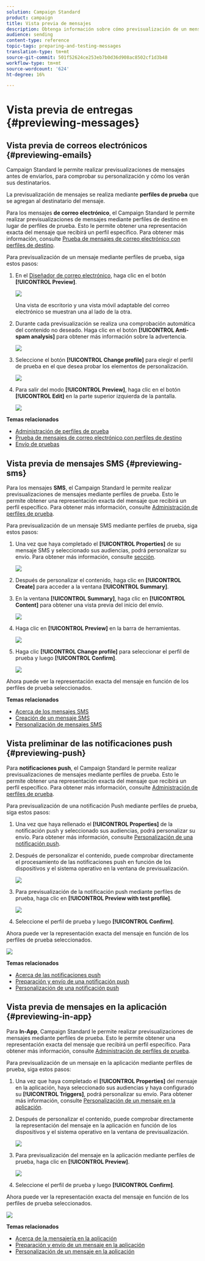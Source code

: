 ```yaml
---
solution: Campaign Standard
product: campaign
title: Vista previa de mensajes
description: Obtenga información sobre cómo previsualización de un mensaje en el editor de contenido o en el Diseñador de correo electrónico.
audience: sending
content-type: reference
topic-tags: preparing-and-testing-messages
translation-type: tm+mt
source-git-commit: 501f52624ce253eb7b0d36d908ac8502cf1d3b48
workflow-type: tm+mt
source-wordcount: '624'
ht-degree: 16%

---
```



# Vista previa de entregas {#previewing-messages}

## Vista previa de correos electrónicos {#previewing-emails}

Campaign Standard le permite realizar previsualizaciones de mensajes antes de enviarlos, para comprobar su personalización y cómo los verán sus destinatarios.

La previsualización de mensajes se realiza mediante **perfiles de prueba** que se agregan al destinatario del mensaje.

Para los mensajes **de correo electrónico**, el Campaign Standard le permite realizar previsualizaciones de mensajes mediante perfiles de destino en lugar de perfiles de prueba. Esto le permite obtener una representación exacta del mensaje que recibirá un perfil específico. Para obtener más información, consulte [Prueba de mensajes de correo electrónico con perfiles de destino](../../sending/using/testing-messages-using-target.md).

Para previsualización de un mensaje mediante perfiles de prueba, siga estos pasos:

1. En el [Diseñador de correo electrónico](../../designing/using/designing-content-in-adobe-campaign.md), haga clic en el botón **[!UICONTROL Preview]**.

   ![](assets/sending_preview.png)

   Una vista de escritorio y una vista móvil adaptable del correo electrónico se muestran una al lado de la otra.

1. Durante cada previsualización se realiza una comprobación automática del contenido no deseado. Haga clic en el botón **[!UICONTROL Anti-spam analysis]** para obtener más información sobre la advertencia.

   ![](assets/sending_anti-spam_analysis.png)

1. Seleccione el botón **[!UICONTROL Change profile]** para elegir el perfil de prueba en el que desea probar los elementos de personalización.

   ![](assets/sending_test-profile.png)

1. Para salir del modo **[!UICONTROL Preview]**, haga clic en el botón **[!UICONTROL Edit]** en la parte superior izquierda de la pantalla.

   ![](assets/sending_preview_edit.png)

**Temas relacionados**

* [Administración de perfiles de prueba](../../audiences/using/managing-test-profiles.md)
* [Prueba de mensajes de correo electrónico con perfiles de destino](../../sending/using/testing-messages-using-target.md)
* [Envío de pruebas](../../sending/using/sending-proofs.md)

## Vista previa de mensajes SMS {#previewing-sms}

Para los mensajes **SMS**, el Campaign Standard le permite realizar previsualizaciones de mensajes mediante perfiles de prueba. Esto le permite obtener una representación exacta del mensaje que recibirá un perfil específico. Para obtener más información, consulte [Administración de perfiles de prueba](../../audiences/using/managing-test-profiles.md).

Para previsualización de un mensaje SMS mediante perfiles de prueba, siga estos pasos:

1. Una vez que haya completado el **[!UICONTROL Properties]** de su mensaje SMS y seleccionado sus audiencias, podrá personalizar su envío. Para obtener más información, consulte [sección](../../channels/using/personalizing-sms-messages.md).

   ![](assets/sms_preview.png)

1. Después de personalizar el contenido, haga clic en **[!UICONTROL Create]** para acceder a la ventana **[!UICONTROL Summary]**.

1. En la ventana **[!UICONTROL Summary]**, haga clic en **[!UICONTROL Content]** para obtener una vista previa del inicio del envío.

   ![](assets/sms_preview_2.png)

1. Haga clic en **[!UICONTROL Preview]** en la barra de herramientas.

   ![](assets/sms_preview_3.png)

1. Haga clic **[!UICONTROL Change profile]** para seleccionar el perfil de prueba y luego **[!UICONTROL Confirm]**.

   ![](assets/sms_preview_4.png)

Ahora puede ver la representación exacta del mensaje en función de los perfiles de prueba seleccionados.

**Temas relacionados**

* [Acerca de los mensajes SMS](../../channels/using/about-sms-messages.md)
* [Creación de un mensaje SMS](../../channels/using/creating-an-sms-message.md)
* [Personalización de mensajes SMS](../../channels/using/personalizing-sms-messages.md)

## Vista preliminar de las notificaciones push {#previewing-push}

Para **notificaciones push**, el Campaign Standard le permite realizar previsualizaciones de mensajes mediante perfiles de prueba. Esto le permite obtener una representación exacta del mensaje que recibirá un perfil específico. Para obtener más información, consulte [Administración de perfiles de prueba](../../audiences/using/managing-test-profiles.md).

Para previsualización de una notificación Push mediante perfiles de prueba, siga estos pasos:

1. Una vez que haya rellenado el **[!UICONTROL Properties]** de la notificación push y seleccionado sus audiencias, podrá personalizar su envío. Para obtener más información, consulte [Personalización de una notificación push](../../channels/using/customizing-a-push-notification.md).

1. Después de personalizar el contenido, puede comprobar directamente el procesamiento de las notificaciones push en función de los dispositivos y el sistema operativo en la ventana de previsualización.

   ![](assets/push_preview.png)

1. Para previsualización de la notificación push mediante perfiles de prueba, haga clic en **[!UICONTROL Preview with test profile]**.

   ![](assets/push_preview_2.png)

1. Seleccione el perfil de prueba y luego **[!UICONTROL Confirm]**.

Ahora puede ver la representación exacta del mensaje en función de los perfiles de prueba seleccionados.

![](assets/push_preview_3.png)

**Temas relacionados**

* [Acerca de las notificaciones push](../../channels/using/about-push-notifications.md)
* [Preparación y envío de una notificación push](../../channels/using/preparing-and-sending-a-push-notification.md)
* [Personalización de una notificación push](../../channels/using/customizing-a-push-notification.md)

## Vista previa de mensajes en la aplicación {#previewing-in-app}

Para **In-App**, Campaign Standard le permite realizar previsualizaciones de mensajes mediante perfiles de prueba. Esto le permite obtener una representación exacta del mensaje que recibirá un perfil específico. Para obtener más información, consulte [Administración de perfiles de prueba](../../audiences/using/managing-test-profiles.md).

Para previsualización de un mensaje en la aplicación mediante perfiles de prueba, siga estos pasos:

1. Una vez que haya completado el **[!UICONTROL Properties]** del mensaje en la aplicación, haya seleccionado sus audiencias y haya configurado su **[!UICONTROL Triggers]**, podrá personalizar su envío. Para obtener más información, consulte [Personalización de un mensaje en la aplicación](../../channels/using/customizing-an-in-app-message.md).

1. Después de personalizar el contenido, puede comprobar directamente la representación del mensaje en la aplicación en función de los dispositivos y el sistema operativo en la ventana de previsualización.

   ![](assets/in_app_preview.png)

1. Para previsualización del mensaje en la aplicación mediante perfiles de prueba, haga clic en **[!UICONTROL Preview]**.

   ![](assets/in_app_preview_2.png)

1. Seleccione el perfil de prueba y luego **[!UICONTROL Confirm]**.

Ahora puede ver la representación exacta del mensaje en función de los perfiles de prueba seleccionados.

![](assets/in_app_preview_3.png)

**Temas relacionados**

* [Acerca de la mensajería en la aplicación](../../channels/using/about-in-app-messaging.md)
* [Preparación y envío de un mensaje en la aplicación](../../channels/using/preparing-and-sending-an-in-app-message.md)
* [Personalización de un mensaje en la aplicación](../../channels/using/customizing-an-in-app-message.md)